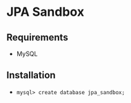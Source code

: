 # JPA Sandbox

## Requirements
* MySQL

## Installation
* ```mysql> create database jpa_sandbox;```
